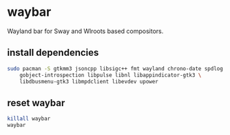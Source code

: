 # waybar

Wayland bar for Sway and Wlroots based compositors.

## install dependencies

```bash
sudo pacman -S gtkmm3 jsoncpp libsigc++ fmt wayland chrono-date spdlog gtk3 base-devel  \
    gobject-introspection libpulse libnl libappindicator-gtk3 \
    libdbusmenu-gtk3 libmpdclient libevdev upower
```

## reset waybar

```bash
killall waybar
waybar
```
